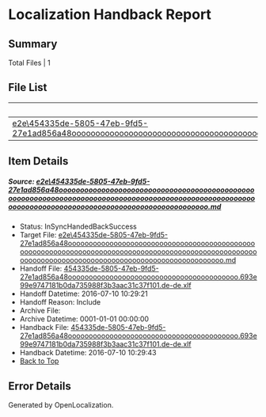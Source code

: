 # <a name='report-top'></a> Localization Handback Report

## Summary
 Total Files | 1

## File List
 Source File | Status | Details 
 ----------- | ------ | ------- 
 [e2e\454335de-5805-47eb-9fd5-27e1ad856a48ooooooooooooooooooooooooooooooooooooooooooooooooooooooooooooooooooooooooooooooooooooooooooooooooooooooooooooooooooooooooooooooooooooooooooooooooooooooo.md](https://github.com/OpenLocalizationTestOrg/oltest/blob/f1e9736e7fd605754ff44a6137c57a3da5435267/e2e/454335de-5805-47eb-9fd5-27e1ad856a48ooooooooooooooooooooooooooooooooooooooooooooooooooooooooooooooooooooooooooooooooooooooooooooooooooooooooooooooooooooooooooooooooooooooooooooooooooooooo.md) | InSyncHandedBackSuccess | [Details](#d36404563c5f80d12414e3e74922784c46b1f75a2)

## Item Details
##### <a name='d36404563c5f80d12414e3e74922784c46b1f75a2'></a> Source: [e2e\454335de-5805-47eb-9fd5-27e1ad856a48ooooooooooooooooooooooooooooooooooooooooooooooooooooooooooooooooooooooooooooooooooooooooooooooooooooooooooooooooooooooooooooooooooooooooooooooooooooooo.md](https://github.com/OpenLocalizationTestOrg/oltest/blob/f1e9736e7fd605754ff44a6137c57a3da5435267/e2e/454335de-5805-47eb-9fd5-27e1ad856a48ooooooooooooooooooooooooooooooooooooooooooooooooooooooooooooooooooooooooooooooooooooooooooooooooooooooooooooooooooooooooooooooooooooooooooooooooooooooo.md)
* Status: InSyncHandedBackSuccess
* Target File: [e2e\454335de-5805-47eb-9fd5-27e1ad856a48ooooooooooooooooooooooooooooooooooooooooooooooooooooooooooooooooooooooooooooooooooooooooooooooooooooooooooooooooooooooooooooooooooooooooooooooooooooooo.md](https://github.com/OpenLocalizationTestOrg/oltest-dede-fly/blob/2f2fc0a2d9f52b5ba168fe3b73c0448f1f25879b/e2e/454335de-5805-47eb-9fd5-27e1ad856a48ooooooooooooooooooooooooooooooooooooooooooooooooooooooooooooooooooooooooooooooooooooooooooooooooooooooooooooooooooooooooooooooooooooooooooooooooooooooo.md)
* Handoff File: [454335de-5805-47eb-9fd5-27e1ad856a48ooooooooooooooooooooooooooooooooooooooooo.693e99e9747181b0da735988f3b3aac31c37f101.de-de.xlf](https://github.com/OpenLocalizationTestOrg/olhandoff-e2e/blob/c4011f6ce4fff6173f29382f05878d89fe9f3527/ol-handoff/OpenLocalizationTestOrg/oltest-dede-fly/ci/ht/454335de-5805-47eb-9fd5-27e1ad856a48ooooooooooooooooooooooooooooooooooooooooo.693e99e9747181b0da735988f3b3aac31c37f101.de-de.xlf)
* Handoff Datetime: 2016-07-10 10:29:21
* Handoff Reason: Include
* Archive File: 
* Archive Datetime: 0001-01-01 00:00:00
* Handback File: [454335de-5805-47eb-9fd5-27e1ad856a48ooooooooooooooooooooooooooooooooooooooooo.693e99e9747181b0da735988f3b3aac31c37f101.de-de.xlf](https://github.com/OpenLocalizationTestOrg/olhandback-e2e/blob/9ed4be51ae49851e6b9bfb3983251c047a1f8023/ol-handback/OpenLocalizationTestOrg/oltest-dede-fly/ci/ht/454335de-5805-47eb-9fd5-27e1ad856a48ooooooooooooooooooooooooooooooooooooooooo.693e99e9747181b0da735988f3b3aac31c37f101.de-de.xlf)
* Handback Datetime: 2016-07-10 10:29:43
* [Back to Top](#report-top)


## Error Details

Generated by OpenLocalization.
